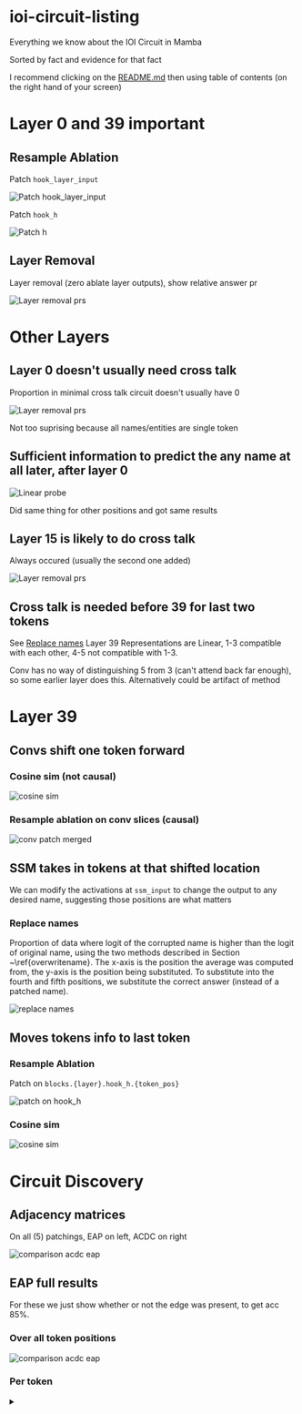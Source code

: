# ioi-circuit-listing
Everything we know about the IOI Circuit in Mamba

Sorted by fact and evidence for that fact

I recommend clicking on the [README.md](https://github.com/Phylliida/ioi-circuit-listing/blob/main/README.md) then using table of contents (on the right hand of your screen)

# Layer 0 and 39 important
## Resample Ablation

Patch `hook_layer_input`

![Patch hook_layer_input](https://raw.githubusercontent.com/Phylliida/ioi-circuit-listing/main/figures/combined%20patchings.png) 

Patch `hook_h`

![Patch h](https://raw.githubusercontent.com/Phylliida/ioi-circuit-listing/main/figures/hook%20h.png) 

## Layer Removal

Layer removal (zero ablate layer outputs), show relative answer pr

![Layer removal prs](https://raw.githubusercontent.com/Phylliida/ioi-circuit-listing/main/figures/remove%20layer%20relative%20prs.png)

# Other Layers

## Layer 0 doesn't usually need cross talk

Proportion in minimal cross talk circuit doesn't usually have 0

![Layer removal prs](https://raw.githubusercontent.com/Phylliida/ioi-circuit-listing/main/figures/proportaion%20in%20minimal%20circuit%20cropped.png)

Not too suprising because all names/entities are single token

## Sufficient information to predict the any name at all later, after layer 0

![Linear probe](https://raw.githubusercontent.com/Phylliida/ioi-circuit-listing/main/figures/linear%20probe.png) 

Did same thing for other positions and got same results

## Layer 15 is likely to do cross talk

Always occured (usually the second one added)

![Layer removal prs](https://raw.githubusercontent.com/Phylliida/ioi-circuit-listing/main/figures/proportaion%20in%20minimal%20circuit%20cropped.png)

## Cross talk is needed before 39 for last two tokens

See [Replace names](#replace-names)
Layer 39 Representations are Linear, 1-3 compatible with each other, 4-5 not compatible with 1-3.

Conv has no way of distinguishing 5 from 3 (can't attend back far enough), so some earlier layer does this. Alternatively could be artifact of method

# Layer 39

## Convs shift one token forward

### Cosine sim (not causal)

![cosine sim](https://raw.githubusercontent.com/Phylliida/ioi-circuit-listing/main/figures/cosine%20sim%20merged.png)

### Resample ablation on conv slices (causal)

![conv patch merged](https://raw.githubusercontent.com/Phylliida/ioi-circuit-listing/main/figures/conv%20patch%20merged.png)

## SSM takes in tokens at that shifted location

We can modify the activations at `ssm_input` to change the output to any desired name, suggesting those positions are what matters

### Replace names

Proportion of data where logit of the corrupted name is higher than the logit of original name, using the two methods described in Section ~\ref{overwritename}. The x-axis is the position the average was computed from, the y-axis is the position being substituted. To substitute into the fourth and fifth positions, we substitute the correct answer (instead of a patched name).

![replace names](https://raw.githubusercontent.com/Phylliida/ioi-circuit-listing/main/figures/replace%20names%20plot%20merged.png)

## Moves tokens info to last token

### Resample Ablation

Patch on `blocks.{layer}.hook_h.{token_pos}`

![patch on hook_h](https://raw.githubusercontent.com/Phylliida/ioi-circuit-listing/main/figures/hook%20h.png)

### Cosine sim

![cosine sim](https://raw.githubusercontent.com/Phylliida/ioi-circuit-listing/main/figures/cosine%20sim%20merged.png)


# Circuit Discovery

## Adjacency matrices

On all (5) patchings, EAP on left, ACDC on right

![comparison acdc eap](https://raw.githubusercontent.com/Phylliida/ioi-circuit-listing/main/figures/comparison%20acdc%20eap.png)

## EAP full results

For these we just show whether or not the edge was present, to get acc 85%.

### Over all token positions

![comparison acdc eap](https://raw.githubusercontent.com/Phylliida/ioi-circuit-listing/main/figures/no%20positions%20eap.png)

### Per token

<details>
  <summary></summary>
  
  Spoiler text. Note that it's important to have a space after the summary tag. You should be able to write any markdown you want inside the `<details>` tag... just make sure you close `<details>` afterward.
  
  ```javascript
  console.log("I'm a code block!");
  ```
  
</details>

